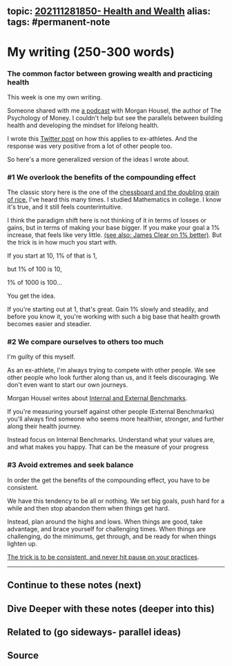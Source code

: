 topic: [202111281850- Health and Wealth](.md)
alias: 
tags: #permanent-note
---

# My writing (250-300 words)

### The common factor between growing wealth and practicing health

This week is one my own writing.

Someone shared with me [a podcast](https://shoutout.wix.com/so/e2NpAgCDC/c?w=susPwNxi2dbuTmXmTXZrqW8FrMMreSSORLQRfvkB5x8.eyJ1IjoiaHR0cHM6Ly95b3V0dS5iZS9LNERrTDc5bzNxQSIsInIiOiJkZGViNmIxZi0zYTYyLTQxMDEtMTk4Yy1mZThkNzYxNTJjZjQiLCJtIjoibHAifQ) with Morgan Housel, the author of The Psychology of Money. I couldn't help but see the parallels between building health and developing the mindset for lifelong health.

I wrote this [Twitter post](https://shoutout.wix.com/so/e2NpAgCDC/c?w=lfA8qrcynown4HGVLxcBg_gzoVRqLuiXi5DKRQTn1To.eyJ1IjoiaHR0cHM6Ly90d2l0dGVyLmNvbS9KTFBHb21lei9zdGF0dXMvMTQ1MjQxMTEzNzIwMzUyNzY4MiIsInIiOiJkZGViNmIxZi0zYTYyLTQxMDEtMTk4Yy1mZThkNzYxNTJjZjQiLCJtIjoibHAifQ) on how this applies to ex-athletes. And the response was very positive from a lot of other people too.

So here's a more generalized version of the ideas I wrote about.

### #1 We overlook the benefits of the compounding effect

The classic story here is the one of the [chessboard and the doubling grain of rice.](https://shoutout.wix.com/so/e2NpAgCDC/c?w=Feiyi6U8k9LgBxp0xg0bmzAs0mIHtmyn5L-AyJqE1os.eyJ1IjoiaHR0cHM6Ly9wdXJwb3NlZm9jdXNjb21taXRtZW50Lm1lZGl1bS5jb20vdGhlLXJpY2UtYW5kLXRoZS1jaGVzcy1ib2FyZC1zdG9yeS10aGUtcG93ZXItb2YtZXhwb25lbnRpYWwtZ3Jvd3RoLWIxZjdiZDcwYWFjYSIsInIiOiI0N2MyZGFmZS00NTgwLTQzMjEtZDJiMS0zODVkZmJmYjRjZDYiLCJtIjoibHAifQ) I've heard this many times. I studied Mathematics in college. I know it's true, and it still feels counterintuitive. 

I think the paradigm shift here is not thinking of it in terms of losses or gains, but in terms of making your base bigger. If you make your goal a 1% increase, that feels like very little. [(see also: James Clear on 1% better)](https://shoutout.wix.com/so/e2NpAgCDC/c?w=CKQBGw9WUepiYL_CPlOBX5muSrGsHkzGq9Okf65Mgrs.eyJ1IjoiaHR0cHM6Ly9qYW1lc2NsZWFyLmNvbS9tYXJnaW5hbC1nYWlucyIsInIiOiI0N2MyZGFmZS00NTgwLTQzMjEtZDJiMS0zODVkZmJmYjRjZDYiLCJtIjoibHAifQ). But the trick is in how much you start with.

If you start at 10, 1% of that is 1,

but 1% of 100 is 10,

1% of 1000 is 100...

You get the idea.

If you're starting out at 1, that's great. Gain 1% slowly and steadily, and before you know it, you're working with such a big base that health growth becomes easier and steadier.

### #2 We compare ourselves to others too much

I'm guilty of this myself.

As an ex-athlete, I'm always trying to compete with other people. We see other people who look further along than us, and it feels discouraging. We don't even want to start our own journeys.

Morgan Housel writes about [Internal and External Benchmarks](https://shoutout.wix.com/so/e2NpAgCDC/c?w=BBigToil1Ny1rM8wpfr6_XGpC2wfFyvZ_T5GJPH8ql8.eyJ1IjoiaHR0cHM6Ly93d3cuY29sbGFib3JhdGl2ZWZ1bmQuY29tL2Jsb2cvaW50ZXJuYWwtdnMtZXh0ZXJuYWwtYmVuY2htYXJrcy8iLCJyIjoiNDdjMmRhZmUtNDU4MC00MzIxLWQyYjEtMzg1ZGZiZmI0Y2Q2IiwibSI6ImxwIn0). 

If you're measuring yourself against other people (External Benchmarks) you'll always find someone who seems more healthier, stronger, and further along their health journey.

Instead focus on Internal Benchmarks. Understand what your values are, and what makes you happy. That can be the measure of your progress

### #3 Avoid extremes and seek balance

In order the get the benefits of the compounding effect, you have to be consistent.

We have this tendency to be all or nothing. We set big goals, push hard for a while and then stop abandon them when things get hard.

Instead, plan around the highs and lows. When things are good, take advantage, and brace yourself for challenging times. When things are challenging, do the minimums, get through, and be ready for when things lighten up.

[The trick is to be consistent, and never hit pause on your practices](https://shoutout.wix.com/so/e2NpAgCDC/c?w=aV4VjolTWDnB1scKT1B-7UXb_4y-i-pqJkOMvaec4dE.eyJ1IjoiaHR0cHM6Ly93d3cucHJlY2lzaW9ubnV0cml0aW9uLmNvbS9wYXVzZS1idXR0b24tbWVudGFsaXR5LWluZm9ncmFwaGljIiwiciI6IjQ3YzJkYWZlLTQ1ODAtNDMyMS1kMmIxLTM4NWRmYmZiNGNkNiIsIm0iOiJscCJ9).






---
## Continue to these notes (next)
		
## Dive Deeper with these notes (deeper into this)
		
## Related to (go sideways- parallel ideas)
	
## Source